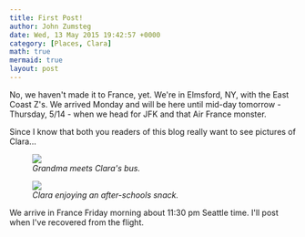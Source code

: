 ```yaml
---
title: First Post!
author: John Zumsteg
date: Wed, 13 May 2015 19:42:57 +0000
category: [Places, Clara]
math: true
mermaid: true
layout: post
---
```

No, we haven't made it to France, yet. We're in Elmsford, NY, with the East Coast Z's. We arrived Monday and will be here until mid-day tomorrow - Thursday, 5/14 - when we head for JFK and that Air France monster.

Since I know that both you readers of this blog really want to see pictures of Clara...

<figure class = "portrait">
	<img src="{{site.url}}/assets/images/2015/05/DSC04492.jpg"/>
	<figcaption><em>Grandma meets Clara's bus.</em></figcaption>
</figure>



<figure class = "portrait">
	<img src="{{site.url}}/assets/images/2015/05/DSC04506.jpg"/>
	<figcaption><em>Clara enjoying an after-schools snack.</em></figcaption>
</figure>



We arrive in France Friday morning about 11:30 pm Seattle time. I'll post when I've recovered from the flight.
